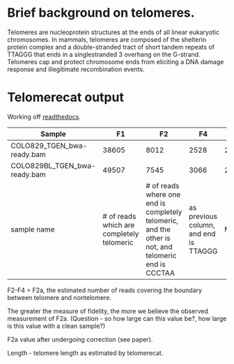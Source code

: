 # Brief background on telomeres.

Telomeres are nucleoprotein structures at the ends of all linear
eukaryotic chromosomes. In mammals, telomeres are composed
of the shelterin protein complex and a double-stranded
tract of short tandem repeats of TTAGGG that ends in a singlestranded
3 overhang on the G-strand. Telomeres cap and
protect chromosome ends from eliciting a DNA damage
response and illegitimate recombination events.

# Telomerecat output

Working off [readthedocs](http://telomerecat.readthedocs.io/en/latest/understanding_output.html).


Sample|F1|F2|F4|Psi|Insert_mean|Insert_sd|Read_length|Initial_read_length|F2a|F2a_c|Length
------|--|--|--|---|-----------|---------|-----------|-------------------|---|-----|-------
COLO829_TGEN_bwa-ready.bam|38605|8012|2528|2.573|397.0|96.979|112|112|5484|5484|2403.0
COLO829BL_TGEN_bwa-ready.bam|49507|7545|3066|2.9960000000000004|346.0|84.266|112|112|4479|4479|2928.2
sample name | \# of reads which are completely telomeric | \# of reads where one end is completely telomeric, and the other is not, and telomeric end is CCCTAA | as previous column, and end is TTAGGG | Measure of fidelity | Insert size | SD of insert size | | | F2 - F4 

F2-F4 = F2a, the estimated number of reads covering the boundary between telomere and nontelomere.
 
The greater the measure of fidelity, the more we believe the observed measurement of F2a. (Question - so how large can this value be?, how large is this value with a clean sample?)
 
F2a value after undergoing correction (see paper).
 
Length - telomere length as estimated by telomerecat.
